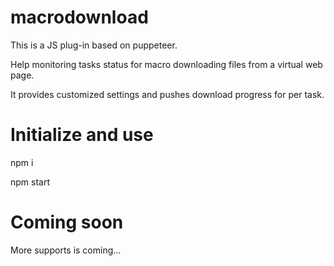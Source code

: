 # macrodownload
This is a JS plug-in based on puppeteer. 

Help monitoring tasks status for macro downloading files from a virtual web page.

It provides customized settings and pushes download progress for per task.

# Initialize and use

npm i

npm start


# Coming soon

More supports is coming...
